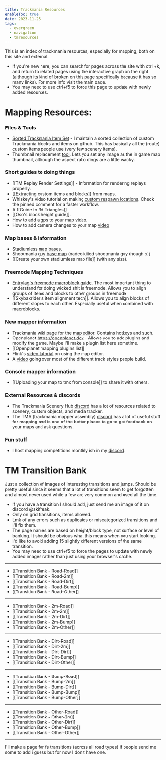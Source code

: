 ```yaml
---
title: Trackmania Resources
enableToc: true
date: 2023-11-25
tags:
  - evergreen
  - navigation
  - tmresources
---
```

This is an index of trackmania resources, especially for mapping, both on this site and external. 
- If you're new here, you can search for pages across the site with ctrl +k, and return to related pages using the interactive graph on the right (although its kind of broken on this page specifically because it has so many links). For more info visit the main page.
- You may need to use ctrl+f5 to force this page to update with newly added resources.

# Mapping Resources:
### Files & Tools
- [Sorted Trackmania Item Set](https://github.com/ski-freak/TrackmaniaItemsSorted) - I maintain a sorted collection of custom Trackmania blocks and items on github. This has basically all the (route) custom items people use (very few scenery items).
- Thumbnail replacement [tool](https://openplanet.dev/file/14). Lets you set any image as the in game map thumbnail, although the aspect ratio dings are a little wacky.
### Short guides to doing things
- [[TM Replay Render Settings]] - Information for rendering replays properly.
- [[Extracting custom items and blocks]] from maps.
- Whiskey's video tutorial on making [custom respawn locations](https://www.youtube.com/watch?v=IjZ-IfxzDu4). Check the pinned comment for a faster workflow.
- A [[Guide to 3d Triangles]].
- [[Oso's block height guide]].
- How to add a gps to your map [video](https://www.youtube.com/watch?v=blGq9cIHOXY&pp=ygUdc2t5bGluZXIgdHJhY2ttYW5pYSB0dXRvcmlhbHM%3D).
- How to add camera changes to your map [video](https://www.youtube.com/watch?v=tXo9DMCSbOw)
### Map bases & information
- Stadiumless [map bases](https://openplanet.dev/file/48).
- Shootmania guy [base map](https://openplanet.dev/file/47) (nadeo killed shootmania guy though :( )
- [[Create your own stadiumless map file]] (with any size).
### Freemode Mapping Techniques
- [Entrylag's freemode macroblock guide](https://drive.google.com/file/d/18Iq0FWt6ztGnQsbEaYRCSjYYb37wRAZk/view). The most important thing to understand for doing wicked shit in freemode. Allows you to align groups of items and blocks to other groups in freemode
- [[Skybaxrider's item alignment tech]]. Allows you to align blocks of different slopes to each other. Especially useful when combined with macroblocks.
### New mapper information
- Trackmania wiki page for the [map editor](https://wiki.trackmania.io/en/content-creation/map-editor). Contains hotkeys and such.
- Openplanet https://openplanet.dev - Allows you to add plugins and modify the game. Maybe I'll make a plugin list here sometime. 
- [[Openplanet mapping plugins list]]
- Flink's [video tutorial](https://youtu.be/FnT9gvrINvE) on using the map editor.
- A [video](https://youtu.be/eQDRoJAUlW4?si=U7UxJ8ZiPXEm2yea) going over most of the different track styles people build. 
### Console mapper information
- [[Uploading your map to tmx from console]] to share it with others.
### External Resources & discords
- The Trackmania Scenery Hub [discord](https://discord.gg/yMSnpjUPEG) has a lot of resources related to scenery, custom objects, and media tracker.
- The TMA (trackmania mapper assembly) [discord](https://discord.gg/b8MfZsYFWg) has a lot of useful stuff for mapping and is one of the better places to go to get feedback on your maps and ask questions.
### Fun stuff
- I host mapping competitions monthly ish in my [discord](https://discord.gg/sRB54zg).

# TM Transition Bank
Just a collection of images of interesting transitions and jumps. Should be pretty useful since it seems that a lot of transitions seem to get forgotten and almost never used while a few are very common and used all the time.

- If you have a transition I should add, just send me an image of it on discord @skifreak.
- Only on grid transitions, items allowed.
- Lmk of any errors such as duplicates or miscategorized transitions and I'll fix them.
- The page names are based on height/block type, not surface or level of banking. It should be obvious what this means when you start looking.
- I'd like to avoid adding 15 slightly different versions of the same transition.
- You may need to use ctrl+f5 to force the pages to update with newly added images rather than just using your browser's cache.
---
- [[Transition Bank - Road-Road]]
- [[Transition Bank - Road-2m]]
- [[Transition Bank - Road-Dirt]]
- [[Transition Bank - Road-Bump]]
- [[Transition Bank - Road-Other]]
---
- [[Transition Bank - 2m-Road]]
- [[Transition Bank - 2m-2m]]
- [[Transition Bank - 2m-Dirt]]
- [[Transition Bank - 2m-Bump]]
- [[Transition Bank - 2m-Other]]
---
- [[Transition Bank - Dirt-Road]]
- [[Transition Bank - Dirt-2m]]
- [[Transition Bank - Dirt-Dirt]]
- [[Transition Bank - Dirt-Bump]]
- [[Transition Bank - Dirt-Other]]
---
- [[Transition Bank - Bump-Road]]
- [[Transition Bank - Bump-2m]]
- [[Transition Bank - Bump-Dirt]]
- [[Transition Bank - Bump-Bump]]
- [[Transition Bank - Bump-Other]]
---
- [[Transition Bank - Other-Road]]
- [[Transition Bank - Other-2m]]
- [[Transition Bank - Other-Dirt]]
- [[Transition Bank - Other-Bump]]
- [[Transition Bank - Other-Other]]
---
I'll make a page for fs transitions (across all road types) if people send me some to add i guess but for now I don't have one.